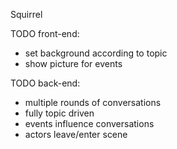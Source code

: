 Squirrel

TODO front-end:
- set background according to topic
- show picture for events



TODO back-end:
- multiple rounds of conversations
- fully topic driven
- events influence conversations
- actors leave/enter scene

